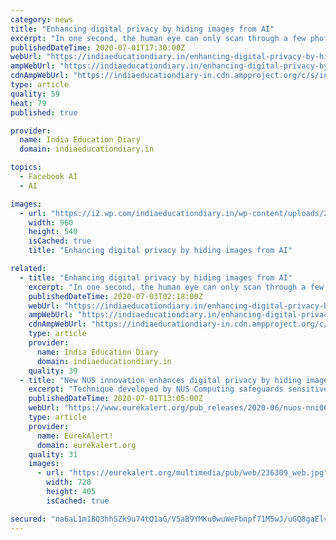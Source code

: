 ```yaml
---
category: news
title: "Enhancing digital privacy by hiding images from AI"
excerpt: "In one second, the human eye can only scan through a few photographs. Computers, on the other hand, are capable of performing billions of calculations in the same amount of time. With the"
publishedDateTime: 2020-07-01T17:30:00Z
webUrl: "https://indiaeducationdiary.in/enhancing-digital-privacy-by-hiding-images-from-ai/"
ampWebUrl: "https://indiaeducationdiary.in/enhancing-digital-privacy-by-hiding-images-from-ai/?amp"
cdnAmpWebUrl: "https://indiaeducationdiary-in.cdn.ampproject.org/c/s/indiaeducationdiary.in/enhancing-digital-privacy-by-hiding-images-from-ai/?amp"
type: article
quality: 59
heat: 79
published: true

provider:
  name: India Education Diary
  domain: indiaeducationdiary.in

topics:
  - Facebook AI
  - AI

images:
  - url: "https://i2.wp.com/indiaeducationdiary.in/wp-content/uploads/2020/07/Comparison_Images.jpg?fit=960%2C540&ssl=1"
    width: 960
    height: 540
    isCached: true
    title: "Enhancing digital privacy by hiding images from AI"

related:
  - title: "Enhancing digital privacy by hiding images from AI"
    excerpt: "In one second, the human eye can only scan through a few photographs. Computers, on the other hand, are capable of performing billions of calculations in the same amount of time. With the"
    publishedDateTime: 2020-07-03T02:18:00Z
    webUrl: "https://indiaeducationdiary.in/enhancing-digital-privacy-by-hiding-images-from-ai-2/"
    ampWebUrl: "https://indiaeducationdiary.in/enhancing-digital-privacy-by-hiding-images-from-ai-2/?amp"
    cdnAmpWebUrl: "https://indiaeducationdiary-in.cdn.ampproject.org/c/s/indiaeducationdiary.in/enhancing-digital-privacy-by-hiding-images-from-ai-2/?amp"
    type: article
    provider:
      name: India Education Diary
      domain: indiaeducationdiary.in
    quality: 39
  - title: "New NUS innovation enhances digital privacy by hiding images from the prying eyes of AI"
    excerpt: "Technique developed by NUS Computing safeguards sensitive information by stopping algorithms from automatically recognising faces of people as well as specific attributes, such as gender and race, while remaining fully perceptible to the human eye."
    publishedDateTime: 2020-07-01T13:05:00Z
    webUrl: "https://www.eurekalert.org/pub_releases/2020-06/nuos-nni063020.php"
    type: article
    provider:
      name: EurekAlert!
      domain: eurekalert.org
    quality: 31
    images:
      - url: "https://eurekalert.org/multimedia/pub/web/236309_web.jpg"
        width: 720
        height: 405
        isCached: true

secured: "na6aL1m1BQ3hhSZk9u74tQ1aG/V5aB9YMKu0wuWeFbnpf71M5wJ/uGQ8gaElvLnCURJe58SMkeG4xvyBcE/Srtv8rbo+xv3CS0nGaXCbo0a2gocWc3F0I3kT6Px6y3+7jT6wbzJYYOh0x0+rMgX8nqxwzEAUs8uH+igOYoDYQtLROuXyLjHvGpEvKbCz0/ZUbXuKa8DYYCadxY05mH7gOIv3rJCS2JbGS/SlrPMqx5gyn6uXbHrGNDjTnB8vpZr16X1HbdisQ5qwQL5haFna9J4IOKsLGEsI/HfM4vAyBKvSMSiCvpTXGgmXjlwM+BJ/S/hfmEbP8o/AKMARcN2PMA==;os0fWzGet58FZBdiP6DXnw=="
---
```


